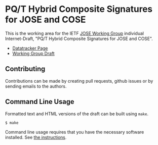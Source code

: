 # PQ/T Hybrid Composite Signatures for JOSE and COSE

This is the working area for the IETF [JOSE Working Group](https://datatracker.ietf.org/group/jose/documents/) individual Internet-Draft, "PQ/T Hybrid Composite Signatures for JOSE and COSE".

* [Datatracker Page](https://datatracker.ietf.org/doc/draft-prabel-jose-pq-composite-sigs)
* [Working Group Draft](https://datatracker.ietf.org/doc/html/draft-prabel-jose-pq-composite-sigs-00)


## Contributing

Contributions can be made by creating pull requests, github issues or by sending emails to the authors.

## Command Line Usage

Formatted text and HTML versions of the draft can be built using `make`.

```sh
$ make
```

Command line usage requires that you have the necessary software installed.  See
[the instructions](https://github.com/martinthomson/i-d-template/blob/main/doc/SETUP.md).
